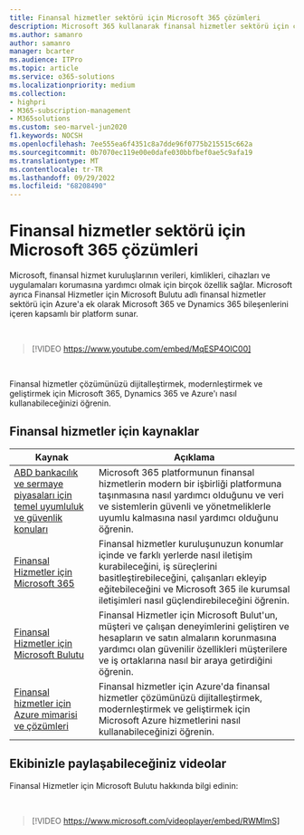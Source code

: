 ```yaml
---
title: Finansal hizmetler sektörü için Microsoft 365 çözümleri
description: Microsoft 365 kullanarak finansal hizmetler sektörü için çözüm ve mimari kaynakları hakkında bilgi edinin
ms.author: samanro
author: samanro
manager: bcarter
ms.audience: ITPro
ms.topic: article
ms.service: o365-solutions
ms.localizationpriority: medium
ms.collection:
- highpri
- M365-subscription-management
- M365solutions
ms.custom: seo-marvel-jun2020
f1.keywords: NOCSH
ms.openlocfilehash: 7ee555ea6f4351c8a7dde96f0775b215515c662a
ms.sourcegitcommit: 0b7070ec119e00e0dafe030bbfbef0ae5c9afa19
ms.translationtype: MT
ms.contentlocale: tr-TR
ms.lasthandoff: 09/29/2022
ms.locfileid: "68208490"
---
```

# <a name="microsoft-365-solutions-for-the-financial-services-industry"></a>Finansal hizmetler sektörü için Microsoft 365 çözümleri

Microsoft, finansal hizmet kuruluşlarının verileri, kimlikleri, cihazları ve uygulamaları korumasına yardımcı olmak için birçok özellik sağlar. Microsoft ayrıca Finansal Hizmetler için Microsoft Bulutu adlı finansal hizmetler sektörü için Azure'a ek olarak Microsoft 365 ve Dynamics 365 bileşenlerini içeren kapsamlı bir platform sunar.

<br>

> [!VIDEO https://www.youtube.com/embed/MqESP4OIC00]

<br>

Finansal hizmetler çözümünüzü dijitalleştirmek, modernleştirmek ve geliştirmek için Microsoft 365, Dynamics 365 ve Azure'ı nasıl kullanabileceğinizi öğrenin.

## <a name="resources-for-financial-services"></a>Finansal hizmetler için kaynaklar

|Kaynak |Açıklama  |
|---------|---------|
|[ABD bankacılık ve sermaye piyasaları için temel uyumluluk ve güvenlik konuları](financial-services-secure-collaboration.md) | Microsoft 365 platformunun finansal hizmetlerin modern bir işbirliği platformuna taşınmasına nasıl yardımcı olduğunu ve veri ve sistemlerin güvenli ve yönetmeliklerle uyumlu kalmasına nasıl yardımcı olduğunu öğrenin. |
|[Finansal Hizmetler için Microsoft 365](/microsoft-365/frontline/teams-for-financial-services)    | Finansal hizmetler kuruluşunuzun konumlar içinde ve farklı yerlerde nasıl iletişim kurabileceğini, iş süreçlerini basitleştirebileceğini, çalışanları ekleyip eğitebileceğini ve Microsoft 365 ile kurumsal iletişimleri nasıl güçlendirebileceğini öğrenin.      |
|[Finansal Hizmetler için Microsoft Bulutu](/industry/financial-services/overview)  | Finansal Hizmetler için Microsoft Bulut'un, müşteri ve çalışan deneyimlerini geliştiren ve hesapların ve satın almaların korunmasına yardımcı olan güvenilir özellikleri müşterilere ve iş ortaklarına nasıl bir araya getirdiğini öğrenin.     |
| [Finansal hizmetler için Azure mimarisi ve çözümleri](/azure/architecture/industries/finance)| Finansal hizmetler için Azure'da finansal hizmetler çözümünüzü dijitalleştirmek, modernleştirmek ve geliştirmek için Microsoft Azure hizmetlerini nasıl kullanabileceğinizi öğrenin.|

## <a name="videos-you-can-share-with-your-team"></a>Ekibinizle paylaşabileceğiniz videolar

Finansal Hizmetler için Microsoft Bulutu hakkında bilgi edinin:

<br>

> [!VIDEO https://www.microsoft.com/videoplayer/embed/RWMlmS]

